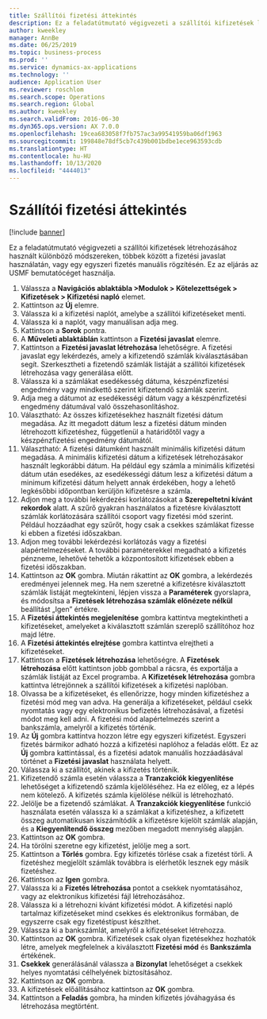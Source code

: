 ```yaml
---
title: Szállítói fizetési áttekintés
description: Ez a feladatútmutató végigvezeti a szállítói kifizetések létrehozásához használt különböző módszereken, többek között a fizetési javaslat használatán, vagy egy egyszeri fizetés manuális rögzítésén.
author: kweekley
manager: AnnBe
ms.date: 06/25/2019
ms.topic: business-process
ms.prod: ''
ms.service: dynamics-ax-applications
ms.technology: ''
audience: Application User
ms.reviewer: roschlom
ms.search.scope: Operations
ms.search.region: Global
ms.author: kweekley
ms.search.validFrom: 2016-06-30
ms.dyn365.ops.version: AX 7.0.0
ms.openlocfilehash: 19cea683058f7fb757ac3a99541959ba06df1963
ms.sourcegitcommit: 199848e78df5cb7c439b001bdbe1ece963593cdb
ms.translationtype: HT
ms.contentlocale: hu-HU
ms.lasthandoff: 10/13/2020
ms.locfileid: "4444013"
---
```

# <a name="vendor-payment-overview"></a>Szállítói fizetési áttekintés

[!include [banner](../../includes/banner.md)]

Ez a feladatútmutató végigvezeti a szállítói kifizetések létrehozásához használt különböző módszereken, többek között a fizetési javaslat használatán, vagy egy egyszeri fizetés manuális rögzítésén. Ez az eljárás az USMF bemutatócéget használja.

1. Válassza a **Navigációs ablaktábla >Modulok > Kötelezettségek > Kifizetések > Kifizetési napló** elemet.
2. Kattintson az **Új** elemre.
3. Válassza ki a kifizetési naplót, amelybe a szállítói kifizetéseket menti. 
4. Válassza ki a naplót, vagy manuálisan adja meg.
5. Kattintson a **Sorok** pontra.
6. A **Műveleti ablaktáblán** kattintson a **Fizetési javaslat** elemre.
7. Kattintson a **Fizetési javaslat létrehozása** lehetőségre. A fizetési javaslat egy lekérdezés, amely a kifizetendő számlák kiválasztásában segít. Szerkesztheti a fizetendő számlák listáját a szállítói kifizetések létrehozása vagy generálása előtt.
8. Válassza ki a számlákat esedékesség dátuma, készpénzfizetési engedmény vagy mindkettő szerint kifizetendő számlák szerint. 
9. Adja meg a dátumot az esedékességi dátum vagy a készpénzfizetési engedmény dátumával való összehasonlításhoz. 
10. Választható: Az összes kifizetésekhez használt fizetési dátum megadása. Az itt megadott dátum lesz a fizetési dátum minden létrehozott kifizetéshez, függetlenül a határidőtől vagy a készpénzfizetési engedmény dátumától.  
11. Választható: A fizetési dátumként használt minimális kifizetési dátum megadása. A minimális kifizetési dátum a kifizetések létrehozásakor használt legkorábbi dátum. Ha például egy számla a minimális kifizetési dátum után esedékes, az esedékességi dátum lesz a kifizetési dátum a minimum kifizetési dátum helyett annak érdekében, hogy a lehető legkésőbbi időpontban kerüljön kifizetésre a számla.
12. Adjon meg a további lekérdezési korlátozásokat a **Szerepeltetni kívánt rekordok** alatt. A szűrő gyakran használatos a fizetésre kiválasztott számlák korlátozására szállítói csoport vagy fizetési mód szerint. Például hozzáadhat egy szűrőt, hogy csak a csekkes számlákat fizesse ki ebben a fizetési időszakban.
13. Adjon meg további lekérdezési korlátozás vagy a fizetési alapértelmezéseket. A további paraméterekkel megadható a kifizetés pénzneme, lehetővé tehetők a központosított kifizetések ebben a fizetési időszakban.  
14. Kattintson az **OK** gombra. Miután rákattint az **OK** gombra, a lekérdezés eredményei jelennek meg. Ha nem szeretné a kifizetésre kiválasztott számlák listáját megtekinteni, lépjen vissza a **Paraméterek** gyorslapra, és módosítsa a **Fizetések létrehozása számlák előnézete nélkül** beállítást „Igen” értékre.  
15. A **Fizetési áttekintés megjelenítése** gombra kattintva megtekintheti a kifizetéseket, amelyeket a kiválasztott számlán szereplő szállítóhoz hoz majd létre.
16. A **Fizetési áttekintés elrejtése** gombra kattintva elrejtheti a kifizetéseket. 
17. Kattintson a **Fizetések létrehozása** lehetőségre. A **Fizetések létrehozása** előtt kattintson jobb gombbal a rácsra, és exportálja a számlák listáját az Excel programba. A **Kifizetések létrehozása** gombra kattintva létrejönnek a szállítói kifizetések a kifizetési naplóban.  
18. Olvassa be a kifizetéseket, és ellenőrizze, hogy minden kifizetéshez a fizetési mód meg van adva. Ha generálja a kifizetéseket, például csekk nyomtatás vagy egy elektronikus befizetés létrehozásával, a fizetési módot meg kell adni. A fizetési mód alapértelmezés szerint a bankszámla, amelyről a kifizetés történik.  
19. Az **Új** gombra kattintva hozzon létre egy egyszeri kifizetést. Egyszeri fizetés bármikor adható hozzá a kifizetési naplóhoz a feladás előtt. Ez az **Új** gombra kattintással, és a fizetési adatok manuális hozzáadásával történet a **Fizetési javaslat** használata helyett.  
20. Válassza ki a szállítót, akinek a kifizetés történik.
21. Kifizetendő számla esetén válassza a **Tranzakciók kiegyenlítése** lehetőséget a kifizetendő számla kijelöléséhez. Ha ez előleg, ez a lépés nem kötelező. A kifizetés számla kijelölése nélkül is létrehozható. 
22. Jelölje be a fizetendő számlákat. A **Tranzakciók kiegyenlítése** funkció használata esetén válassza ki a számlákat a kifizetéshez, a kifizetett összeg automatikusan kiszámítódik a kifizetésre kijelölt számlák alapján, és a **Kiegyenlítendő összeg** mezőben megadott mennyiség alapján.
23. Kattintson az **OK** gombra.
24. Ha törölni szeretne egy kifizetést, jelölje meg a sort.
25. Kattintson a **Törlés** gombra. Egy kifizetés törlése csak a fizetést törli. A fizetéshez megjelölt számlák továbbra is elérhetők lesznek egy másik fizetéshez.
26. Kattintson az **Igen** gombra.
27. Válassza ki a **Fizetés létrehozása** pontot a csekkek nyomtatásához, vagy az elektronikus kifizetési fájl létrehozásához.
28. Válassza ki a létrehozni kívánt kifizetési módot. A kifizetési napló tartalmaz kifizetéseket mind csekkes és elektronikus formában, de egyszerre csak egy fizetéstípust készíthet.
29. Válassza ki a bankszámlát, amelyről a kifizetéseket létrehozza.
30. Kattintson az **OK** gombra. Kifizetések csak olyan fizetésekhez hozhatók létre, amelyek megfelelnek a kiválasztott **Fizetési mód** és **Bankszámla** értékének.
31. **Csekkek** generálásánál válassza a **Bizonylat** lehetőséget a csekkek helyes nyomtatási célhelyének biztosításához.
32. Kattintson az **OK** gombra.
33. A kifizetések előállításához kattintson az **OK** gombra.
34. Kattintson a **Feladás** gombra, ha minden kifizetés jóváhagyása és létrehozása megtörtént. 

